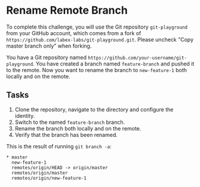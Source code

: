 # Rename Remote Branch

To complete this challenge, you will use the Git repository `git-playground` from your GitHub account, which comes from a fork of `https://github.com/labex-labs/git-playground.git`. Please uncheck "Copy master branch only" when forking.

You have a Git repository named `https://github.com/your-username/git-playground`. You have created a branch named `feature-branch` and pushed it to the remote. Now you want to rename the branch to `new-feature-1` both locally and on the remote.

## Tasks

1. Clone the repository, navigate to the directory and configure the identity.
2. Switch to the named `feature-branch` branch.
3. Rename the branch both locally and on the remote.
4. Verify that the branch has been renamed.

This is the result of running `git branch -a`:

```shell
* master
  new-feature-1
  remotes/origin/HEAD -> origin/master
  remotes/origin/master
  remotes/origin/new-feature-1
```
